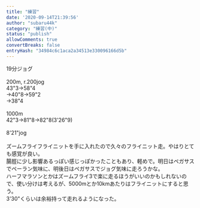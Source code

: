 ```yaml
---
title: "練習"
date: '2020-09-14T21:39:56'
author: "subaru44k"
category: "練習(中)"
status: "publish"
allowComments: true
convertBreaks: false
entryHash: "34984c6c1aca2a34513e330096166d5b"
---
```

19分ジョグ<br>
<br>
200m, r.200jog<br>
43"3→58"4<br>
→40"8→59"2<br>
→38"4<br>
<br>
1000m<br>
42"3→81"8→82"8(3'26"9)<br>
<br>
8'21"jog<br>
<br>
ズームフライフライニットを手に入れたので久々のフライニット走。やはりとても感覚が良い。<br>
腸脛に少し影響あるっぽい感じっぽかったこともあり、軽めで。明日はペガサスでペーラン気味に、明後日はペガサスでジョグ気味に走ろうかな。<br>
ハーフマラソンとかはズームフライ3で楽に走るほうがいいのかもしれないので、使い分けは考えるが、5000mとか10kmあたりはフライニットにすると思う。<br>
3'30"くらいは余裕持って走れるようになった。
